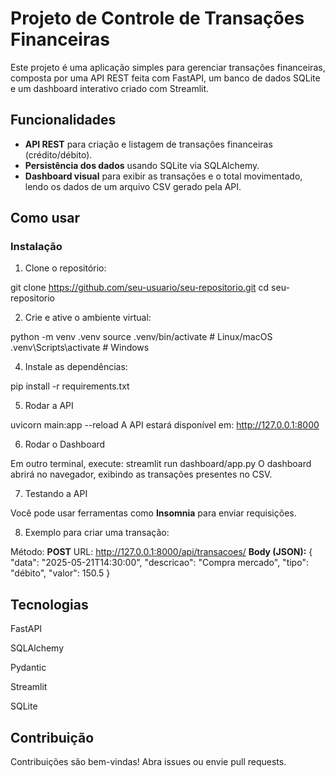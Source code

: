 # Projeto de Controle de Transações Financeiras

Este projeto é uma aplicação simples para gerenciar transações financeiras, composta por uma API REST feita com FastAPI, um banco de dados SQLite e um dashboard interativo criado com Streamlit.

## Funcionalidades

- **API REST** para criação e listagem de transações financeiras (crédito/débito).
- **Persistência dos dados** usando SQLite via SQLAlchemy.
- **Dashboard visual** para exibir as transações e o total movimentado, lendo os dados de um arquivo CSV gerado pela API.



## Como usar

### Instalação

1. Clone o repositório:

git clone https://github.com/seu-usuario/seu-repositorio.git
cd seu-repositorio

2. Crie e ative o ambiente virtual:

python -m venv .venv
source .venv/bin/activate      # Linux/macOS
.venv\Scripts\activate         # Windows

4. Instale as dependências:

pip install -r requirements.txt

5. Rodar a API

uvicorn main:app --reload
A API estará disponível em: http://127.0.0.1:8000

6. Rodar o Dashboard

Em outro terminal, execute:
streamlit run dashboard/app.py
O dashboard abrirá no navegador, exibindo as transações presentes no CSV.

7. Testando a API

Você pode usar ferramentas como **Insomnia** para enviar requisições.

8. Exemplo para criar uma transação:

Método: **POST**
URL: http://127.0.0.1:8000/api/transacoes/
**Body (JSON):**
{
  "data": "2025-05-21T14:30:00",
  "descricao": "Compra mercado",
  "tipo": "débito",
  "valor": 150.5
}

## Tecnologias
FastAPI

SQLAlchemy

Pydantic

Streamlit

SQLite

## Contribuição
Contribuições são bem-vindas! Abra issues ou envie pull requests.

